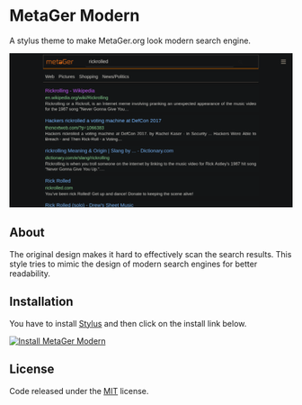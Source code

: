 # MetaGer Modern
A stylus theme to make MetaGer.org look modern search engine.

![MetaGer Modern screenshot](https://github.com/sebastianappler/metager-modern/blob/main/metager-modern.png?raw=true)

## About
The original design makes it hard to effectively scan the search results. This style tries
to mimic the design of modern search engines for better readability.

## Installation

You have to install [Stylus](https://add0n.com/stylus.html) and then click on the install link below.

[![Install MetaGer Modern](https://img.shields.io/badge/Install%20directly%20with-Stylus-116b59.svg?longCache=true&style=flat)](https://raw.githubusercontent.com/sebastianappler/metager-modern/main/metager-modern.user.css)

## License

Code released under the [MIT](MIT) license.
